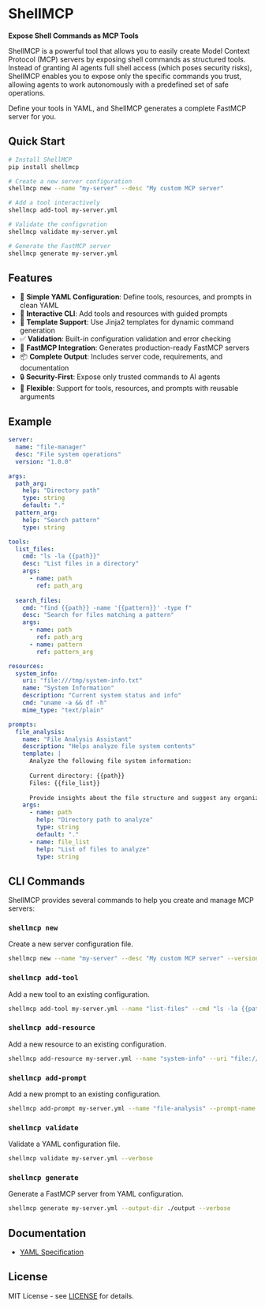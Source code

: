 # ShellMCP

**Expose Shell Commands as MCP Tools**

ShellMCP is a powerful tool that allows you to easily create Model Context Protocol (MCP) servers by exposing shell commands as structured tools. Instead of granting AI agents full shell access (which poses security risks), ShellMCP enables you to expose only the specific commands you trust, allowing agents to work autonomously with a predefined set of safe operations.

Define your tools in YAML, and ShellMCP generates a complete FastMCP server for you.

## Quick Start

```bash
# Install ShellMCP
pip install shellmcp

# Create a new server configuration
shellmcp new --name "my-server" --desc "My custom MCP server"

# Add a tool interactively
shellmcp add-tool my-server.yml

# Validate the configuration
shellmcp validate my-server.yml

# Generate the FastMCP server
shellmcp generate my-server.yml
```

## Features

- 🚀 **Simple YAML Configuration**: Define tools, resources, and prompts in clean YAML
- 🔧 **Interactive CLI**: Add tools and resources with guided prompts
- 📝 **Template Support**: Use Jinja2 templates for dynamic command generation
- ✅ **Validation**: Built-in configuration validation and error checking
- 🎯 **FastMCP Integration**: Generates production-ready FastMCP servers
- 📦 **Complete Output**: Includes server code, requirements, and documentation
- 🔒 **Security-First**: Expose only trusted commands to AI agents
- 🎨 **Flexible**: Support for tools, resources, and prompts with reusable arguments

## Example

```yaml
server:
  name: "file-manager"
  desc: "File system operations"
  version: "1.0.0"

args:
  path_arg:
    help: "Directory path"
    type: string
    default: "."
  pattern_arg:
    help: "Search pattern"
    type: string

tools:
  list_files:
    cmd: "ls -la {{path}}"
    desc: "List files in a directory"
    args:
      - name: path
        ref: path_arg
  
  search_files:
    cmd: "find {{path}} -name '{{pattern}}' -type f"
    desc: "Search for files matching a pattern"
    args:
      - name: path
        ref: path_arg
      - name: pattern
        ref: pattern_arg

resources:
  system_info:
    uri: "file:///tmp/system-info.txt"
    name: "System Information"
    description: "Current system status and info"
    cmd: "uname -a && df -h"
    mime_type: "text/plain"

prompts:
  file_analysis:
    name: "File Analysis Assistant"
    description: "Helps analyze file system contents"
    template: |
      Analyze the following file system information:
      
      Current directory: {{path}}
      Files: {{file_list}}
      
      Provide insights about the file structure and suggest any organization improvements.
    args:
      - name: path
        help: "Directory path to analyze"
        type: string
        default: "."
      - name: file_list
        help: "List of files to analyze"
        type: string
```

## CLI Commands

ShellMCP provides several commands to help you create and manage MCP servers:

### `shellmcp new`
Create a new server configuration file.

```bash
shellmcp new --name "my-server" --desc "My custom MCP server" --version "1.0.0"
```

### `shellmcp add-tool`
Add a new tool to an existing configuration.

```bash
shellmcp add-tool my-server.yml --name "list-files" --cmd "ls -la {{path}}" --desc "List files in directory"
```

### `shellmcp add-resource`
Add a new resource to an existing configuration.

```bash
shellmcp add-resource my-server.yml --name "system-info" --uri "file:///tmp/system-info.txt" --resource-name "System Information"
```

### `shellmcp add-prompt`
Add a new prompt to an existing configuration.

```bash
shellmcp add-prompt my-server.yml --name "file-analysis" --prompt-name "File Analysis Assistant"
```

### `shellmcp validate`
Validate a YAML configuration file.

```bash
shellmcp validate my-server.yml --verbose
```

### `shellmcp generate`
Generate a FastMCP server from YAML configuration.

```bash
shellmcp generate my-server.yml --output-dir ./output --verbose
```

## Documentation

- [YAML Specification](docs/yml-specification.md)

## License

MIT License - see [LICENSE](LICENSE) for details.